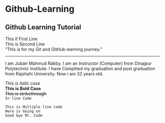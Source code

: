 # Github-Learning
## Github Learning Tutorial

This if First Line  
This is Second Line  
“This is for my Git and GitHub learning journey.”

---
<p>I am Jubair Mahmud Rabby. I am an Instructor (Computer) from Dinajpur Polytechnic Institute.  
I have Complited my graduation and post graduation from Rajshahi University.  
Now i am 32 years old. </p>

<i> This is italic case </i>  
<b> This is Bold Case</b>  
<del> This is strikethrough  </del>  
`In line Code`
```
This is Multiple line code
Here is Going on
Good bye Mr. Code
```
